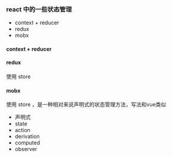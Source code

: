 ###  react 中的一些状态管理
- context + reducer
- redux
- mobx

#### context + reducer


#### redux
使用 store

#### mobx
使用 store ，是一种相对来说声明式的状态管理方法，写法和vue类似

- 声明式
- state
- action
- derivation
- computed
- observer

